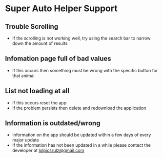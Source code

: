 # Super Auto Helper Support

## Trouble Scrolling

- If the scrolling is not working well, try using the search bar to narrow down the amount of results

## Infomation page full of bad values

- If this occurs then something must be wrong with the specific button for that animal

## List not loading at all

- If this occurs reset the app
- If the problem persists then delete and redownload the application

## Information is outdated/wrong

- Information on the app should be updated within a few days of every major update
- If the information has not been updated in a while please contact the developer at lolpicsrulz@gmail.com

